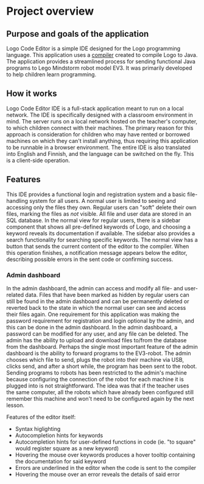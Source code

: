 # Project overview

## Purpose and goals of the application
Logo Code Editor is a simple IDE designed for the Logo programming language. This application uses a [compiler](https://github.com/logo-to-lego/logomotion) created to compile Logo to Java. The application provides a streamlined process for sending functional Java programs to Lego Mindstorm robot model EV3. It was primarily developed to help children learn programming.

## How it works
Logo Code Editor IDE is a full-stack application meant to run on a local network. The IDE is specifically designed with a classroom environment in mind. The server runs on a local network hosted on the teacher's computer, to which children connect with their machines. The primary reason for this approach is consideration for children who may have rented or borrowed machines on which they can't install anything, thus requiring this application to be runnable in a browser environment. The entire IDE is also translated into English and Finnish, and the language can be switched on the fly. This is a client-side operation.

## Features
This IDE provides a functional login and registration system and a basic file-handling system for all users. A normal user is limited to seeing and accessing only the files they own. Regular users can "soft" delete their own files, marking the files as *not* visible. All file and user data are stored in an SQL database. In the normal view for regular users, there is a sidebar component that shows all pre-defined keywords of Logo, and choosing a keyword reveals its documentation if available. The sidebar also provides a search functionality for searching specific keywords. The normal view has a button that sends the current content of the editor to the compiler. When this operation finishes, a notification message appears below the editor, describing possible errors in the sent code or confirming success.

### Admin dashboard
In the admin dashboard, the admin can access and modify all file- and user-related data. Files that have been marked as hidden by regular users can still be found in the admin dashboard and can be permanently deleted or reverted back to the state in which the normal user can see and access their files again. One requirement for this application was making the password requirement for registration and login optional by the admin, and this can be done in the admin dashboard. In the admin dashboard, a password can be modified for any user, and any file can be deleted. The admin has the ability to upload and download files to/from the database from the dashboard. Perhaps the single most important feature of the admin dashboard is the ability to forward programs to the EV3-robot. The admin chooses which file to send, plugs the robot into their machine via USB, clicks send, and after a short while, the program has been sent to the robot. Sending programs to robots has been restricted to the admin's machine because configuring the connection of the robot for each machine it is plugged into is not straightforward. The idea was that if the teacher uses the same computer, all the robots which have already been configured still remember this machine and won't need to be configured again by the next lesson. 


Features of the editor itself:

- Syntax higlighting
- Autocompletion hints for keywords
- Autocompletion hints for user-defined functions in code (ie. "to square" would register square as a new keyword)
- Hovering the mouse over keywords produces a hover tooltip containing the documentation for said keyword
- Errors are underlined in the editor when the code is sent to the compiler
- Hovering the mouse over an error reveals the details of said error
